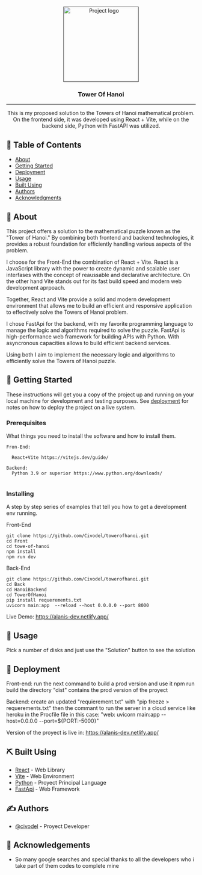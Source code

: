 <p align="center">
  <a href="" rel="https://alanis-dev.netlify.app/">
 <img width=200px height=200px src="https://cdn-icons-png.freepik.com/512/1746/1746603.png" alt="Project logo"></a>
</p>

<h3 align="center">Tower Of Hanoi</h3>


---

<p align="center">
This is my proposed solution to the Towers of Hanoi mathematical problem. On the frontend side, it was developed using React + Vite, while on the backend side, Python with FastAPI was utilized.
    <br> 
</p>

## 📝 Table of Contents

- [About](#about)
- [Getting Started](#getting_started)
- [Deployment](#deployment)
- [Usage](#usage)
- [Built Using](#built_using)
- [Authors](#authors)
- [Acknowledgments](#acknowledgement)

## 🧐 About <a name = "about"></a>

This project offers a solution to the mathematical puzzle known as the "Tower of Hanoi." By combining both frontend and backend technologies, it provides a robust foundation for efficiently handling various aspects of the problem.

I choose for the Front-End the combination of React + Vite. React is a JavaScript library with the power to create dynamic and scalable user interfases with the concept of reaussable  and declarative architecture. On the other hand Vite stands out for its fast build speed and modern web development aprpoach.

Together, React and Vite provide a solid and modern development environment that allows me to build an efficient and responsive application to effectively solve the Towers of Hanoi problem.

I chose FastApi for the backend, with my favorite programming language to manage the logic and algorithms required to solve the puzzle. FastApi is high-performance web framework for building APIs with Python. With asyncronous capacities allows to build efficient backend services.

Using both I aim to implement the necessary logic and algorithms to efficiently solve the Towers of Hanoi puzzle.

## 🏁 Getting Started <a name = "getting_started"></a>

These instructions will get you a copy of the project up and running on your local machine for development and testing purposes. See [deployment](#deployment) for notes on how to deploy the project on a live system.

### Prerequisites

What things you need to install the software and how to install them.

```
Fron-End:

  React+Vite https://vitejs.dev/guide/

Backend: 
  Python 3.9 or superior https://www.python.org/downloads/


```

### Installing

A step by step series of examples that tell you how to get a development env running.

Front-End
```
git clone https://github.com/Civodel/towerofhanoi.git
cd Front
cd towe-of-hanoi
npm install 
npm run dev

```
Back-End

```
git clone https://github.com/Civodel/towerofhanoi.git
cd Back
cd HanoiBackend 
cd TowerOfHanoi
pip install requerements.txt
uvicorn main:app  --reload --host 0.0.0.0 --port 8000

```
Live Demo:
https://alanis-dev.netlify.app/


## 🎈 Usage <a name="usage"></a>

Pick a number of disks and just use the "Solution" button to see the solution 

## 🚀 Deployment <a name = "deployment"></a>

Front-end: 
  run the next command to build a prod version and use it
  npm run build
  the directory "dist" contains the prod version of the proyect

Backend:
  create an updated "requierement.txt" with
  "pip freeze > requerements.txt"
  then the commant to run the server in a cloud service like heroku in the Procfile file
  in this case:
  "web: uvicorn main:app --host=0.0.0.0 --port=${PORT:-5000}"

Version of the proyect is live in:
  https://alanis-dev.netlify.app/

## ⛏️ Built Using <a name = "built_using"></a>

- [React](https://es.react.dev/) - Web Library 
- [Vite](https://vitejs.dev/) - Web Environment 
- [Python](https://www.python.org/) - Proyect Principal Language
- [FastApi](https://fastapi.tiangolo.com/) -  Web Framework

## ✍️ Authors <a name = "authors"></a>

- [@civodel](https://github.com/Civodel) - Proyect Developer 


## 🎉 Acknowledgements <a name = "acknowledgement"></a>

- So many google searches and special thanks to all the developers who i take part of them codes to complete mine 
